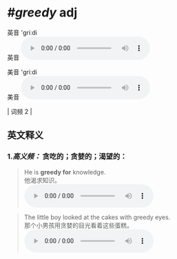 # ***\#greedy*** adj
英音 'ɡriːdi  
英音
<audio src="./media/greedy-B.aac" controls="controls"></audio>

美音 'ɡriːdi  
美音
<audio src="./media/greedy.aac" controls="controls"></audio>



| 词频 2 |  

英文释义
---
### 1.*高义频：* **贪吃的；贪婪的；渴望的：**  

 > He is **greedy for** knowledge.  
 > 他渴求知识。    
<audio src="./media/greedy-1.aac" controls="controls"></audio>

 > The little boy looked at the cakes with greedy eyes.  
 > 那个小男孩用贪婪的目光看着这些蛋糕。    
<audio src="./media/greedy517_AAC.aac" controls="controls"></audio>



